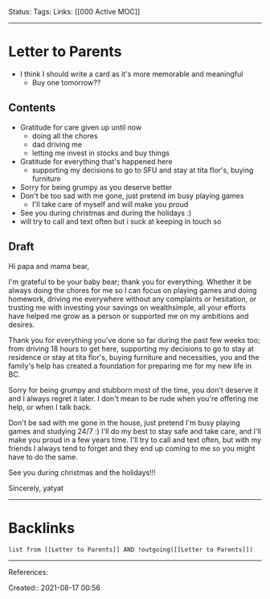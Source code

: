 Status: 
Tags: 
Links: [[000 Active MOC]]
___
# Letter to Parents
- I think I should write a card as it's more memorable and meaningful
	- Buy one tomorrow??
## Contents
- Gratitude for care given up until now
	- doing all the chores
	- dad driving me
	- letting me invest in stocks and buy things
- Gratitude for everything that's happened here
	- supporting my decisions to go to SFU and stay at tita flor's, buying furniture
- Sorry for being grumpy as you deserve better
- Don't be too sad with me gone, just pretend im busy playing games
	- I'll take care of myself and will make you proud
- See you during christmas and during the holidays :)
- will try to call and text often but i suck at keeping in touch so
## Draft
Hi papa and mama bear,

I'm grateful to be your baby bear; thank you for everything. Whether it be always doing the chores for me so I can focus on playing games and doing homework, driving me everywhere without any complaints or hesitation, or trusting me with investing your savings on wealthsimple, all your efforts have helped me grow as a person or supported me on my ambitions and desires.

Thank you for everything you've done so far during the past few weeks too; from driving 18 hours to get here, supporting my decisions to go to stay at residence or stay at tita flor's, buying furniture and necessities, you and the family's help has created a foundation for preparing me for my new life in BC.

Sorry for being grumpy and stubborn most of the time, you don't deserve it and I always regret it later. I don't mean to be rude when you're offering me help, or when I talk back.

Don't be sad with me gone in the house, just pretend I'm busy playing games and studying 24/7 :) I'll do my best to stay safe and take care, and I'll make you proud in a few years time. I'll try to call and text often, but with my friends I always tend to forget and they end up coming to me so you might have to do the same.

See you during christmas and the holidays!!!

Sincerely,
yatyat
___
# Backlinks
```dataview
list from [[Letter to Parents]] AND !outgoing([[Letter to Parents]])
```
___
References:

Created:: 2021-08-17 00:56
